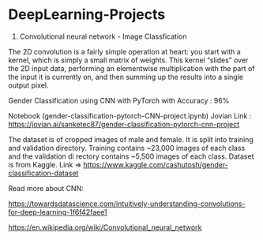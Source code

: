 # DeepLearning-Projects

1. Convolutional neural network - Image Classfication

The 2D convolution is a fairly simple operation at heart: you start with a kernel, which is simply a small matrix of weights. 
This kernel “slides” over the 2D input data, performing an elementwise multiplication with the part of the input it is currently on, and then summing up the results into a single output pixel.

Gender Classification using CNN with PyTorch  with Accuracy : 96% 

Notebook (gender-classification-pytorch-CNN-project.ipynb) Jovian Link : https://jovian.ai/sanketec87/gender-classification-pytorch-cnn-project

The dataset is of cropped images of male and female. It is split into training and validation directory. Training contains ~23,000 images of each class and the validation di
rectory contains ~5,500 images of each class.
Dataset is from Kaggle. Link => https://www.kaggle.com/cashutosh/gender-classification-dataset

Read more about CNN:
	
https://towardsdatascience.com/intuitively-understanding-convolutions-for-deep-learning-1f6f42faee1
	
https://en.wikipedia.org/wiki/Convolutional_neural_network
